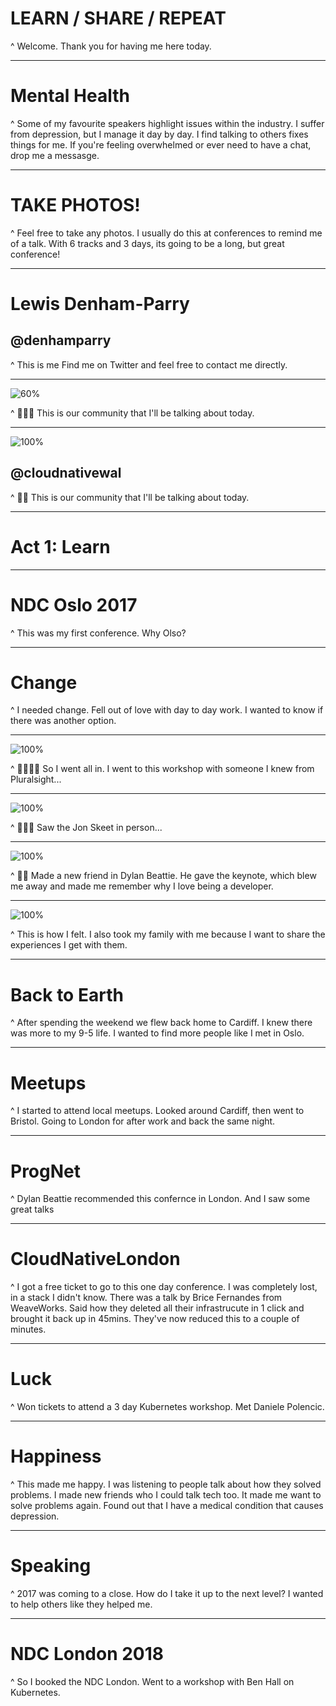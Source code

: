 # LEARN / SHARE / REPEAT

^
Welcome.
Thank you for having me here today.

---

# Mental Health

^
Some of my favourite speakers highlight issues within the industry.
I suffer from depression, but I manage it day by day.
I find talking to others fixes things for me.
If you're feeling overwhelmed or ever need to have a chat, drop me a messasge.

---

# TAKE PHOTOS!

^
Feel free to take any photos.
I usually do this at conferences to remind me of a talk.
With 6 tracks and 3 days, its going to be a long, but great conference!

---

# Lewis Denham-Parry

## @denhamparry

^
This is me
Find me on Twitter and feel free to contact me directly.

---

![60%](Assets/cnw_fullcolour.png)

^
🚂🚃🚃
This is our community that I'll be talking about today.

---

![100%](Assets/cnw_fullcolour.png)

## @cloudnativewal

^
🚂🚃
This is our community that I'll be talking about today.

---

# Act 1: Learn

---

# NDC Oslo 2017

^
This was my first conference.
Why Olso?

---

# Change

^
I needed change.
Fell out of love with day to day work.
I wanted to know if there was another option.

---

![100%](Assets/TroyHunt2017.jpg)

^
🚂🚃🚃🚃
So I went all in.
I went to this workshop with someone I knew from Pluralsight...

---

![100%](Assets/JonSkeet2017.jpg)

^
🚂🚃🚃
Saw the Jon Skeet in person...

---

![100%](Assets/DylanBeattie2017.jpg)

^
🚂🚃
Made a new friend in Dylan Beattie.
He gave the keynote, which blew me away and made me remember why I love being a developer.

---

![100%](Assets/SightseeingOslo2017.jpg)

^
This is how I felt.
I also took my family with me because I want to share the experiences I get with them.

---

# Back to Earth

^
After spending the weekend we flew back home to Cardiff.
I knew there was more to my 9-5 life.
I wanted to find more people like I met in Oslo.

---

# Meetups

^
I started to attend local meetups.
Looked around Cardiff, then went to Bristol.
Going to London for after work and back the same night.

---

# ProgNet

^
Dylan Beattie recommended this confernce in London.
And I saw some great talks

---

# CloudNativeLondon

^
I got a free ticket to go to this one day conference.
I was completely lost, in a stack I didn't know.
There was a talk by Brice Fernandes from WeaveWorks.
Said how they deleted all their infrastrucute in 1 click and brought it back up in 45mins.
They've now reduced this to a couple of minutes.

---

# Luck

^
Won tickets to attend a 3 day Kubernetes workshop.
Met Daniele Polencic.

---

# Happiness

^
This made me happy.
I was listening to people talk about how they solved problems.
I made new friends who I could talk tech too.
It made me want to solve problems again.
Found out that I have a medical condition that causes depression.

---

# Speaking

^
2017 was coming to a close.
How do I take it up to the next level?
I wanted to help others like they helped me.

---

# NDC London 2018

^
So I booked the NDC London.
Went to a workshop with Ben Hall on Kubernetes.
